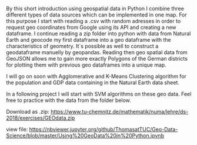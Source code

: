 By this short introduction using geospatial data in Python I combine three different types of data sources which can be implemented in one map. For this purpose I start with reading a .csv with random adresses in order to request geo coordinates from Google using its API and creating a new dataframe. I continue reading a zip folder into python with data from Natural Earth and geocode my first dataframe into a geo dataframe with the characteristics of geometry. It´s possible as well to construct a geodataframe manuelly by geopandas. Reading then geo spatial data from GeoJSON allows me to gain more exactly Polygons of the German districts for plotting them with previous geo dataframes into a unique map. 

I will go on soon with Agglomerative and K-Means Clustering algorithm for the population and GDP data containing in the Natural Earth data sheet. 

In a following project I will start with SVM algorithms on these geo data. Feel free to practice with the data from the folder below.

Download as .zip: https://www.tu-chemnitz.de/mathematik/numa/lehre/ds-2018/exercises/GEOdata.zip

view file: https://nbviewer.jupyter.org/github/ThomasatTUC/Geo-Data-Science/blob/master/Using%20GeoData%20in%20Python.ipynb



